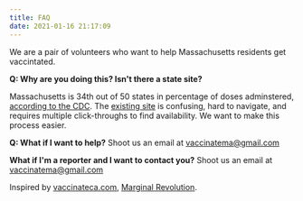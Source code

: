 ```yaml
---
title: FAQ
date: 2021-01-16 21:17:09
---
```

We are a pair of volunteers who want to help Massachusetts residents get vaccintated.

**Q: Why are you doing this? Isn't there a state site?**

Massachusetts is 34th out of 50 states in percentage of doses adminstered, [according to the CDC](https://www.nytimes.com/interactive/2020/us/covid-19-vaccine-doses.html). The [existing site](https://www.mass.gov/info-details/covid-19-vaccine-locations-for-individuals-currently-eligible-to-be-vaccinated#find-a-location-to-get-vaccinated-if-eligible-) is confusing, hard to navigate, and requires multiple click-throughs to find availability. We want to make this process easier.

**Q: What if I want to help?**
Shoot us an email at [vaccinatema@gmail.com](mailto:vaccinatema@gmail.com)

**What if I'm a reporter and I want to contact you?**
Shoot us an email at [vaccinatema@gmail.com](mailto:vaccinatema@gmail.com)

Inspired by [vaccinateca.com](vaccinateca.com), [Marginal Revolution](marginalrevolution.com).
